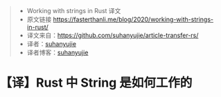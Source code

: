 >* Working with strings in Rust 译文
>* 原文链接 https://fasterthanli.me/blog/2020/working-with-strings-in-rust/
>* 译文来自：https://github.com/suhanyujie/article-transfer-rs/
>* 译者：[suhanyujie](https://github.com/suhanyujie)
>* 译者博客：[suhanyujie](https://ishenghuo.cnblogs.com/)

# 【译】Rust 中 String 是如何工作的
